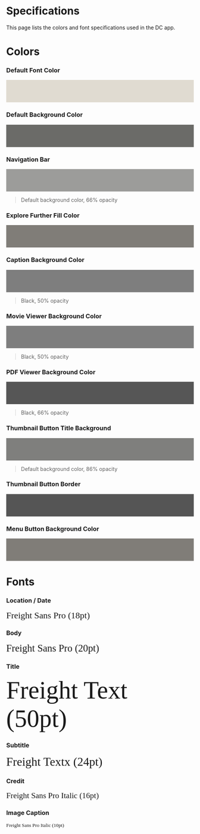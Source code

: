 # Specifications

This page lists the colors and font specifications used in the DC app.
<style>
	@font-face {
	font-family: 'FreightSans Pro';
	font-style: normal;
	font-weight: normal;
	src: url(fonts/FreightSans.otf) format('otf');
	}

	@font-face {
	font-family: 'FreightSansProBook-Italic';
	font-style: normal;
	font-weight: normal;
	src: url(fonts/FreightSansItalic.otf) format('otf');
	}

	@font-face {
	font-family: 'FreightText';
	font-style: normal;
	font-weight: normal;
	src: url(fonts/FreightText-Book.otf) format('otf');
	}

	div.color {
		width: 100%;
		height: 60px;
	}
</style>

# Colors

### Default Font Color
<div class="color" style="background-color: rgb(224, 219, 209);"></div>

### Default Background Color
<div class="color" style="background-color: rgb(107, 107, 104);"></div>

### Navigation Bar
<div class="color" style="background-color: rgba(107, 107, 104, 0.66);"></div>

> Default background color, 66% opacity

### Explore Further Fill Color
<div class="color" style="background-color: rgb(128, 125, 120);"></div>

### Caption Background Color
<div class="color" style="background-color: rgba(0, 0, 0, 0.5);"></div>

> Black, 50% opacity

### Movie Viewer Background Color
<div class="color" style="background-color: rgba(0, 0, 0, 0.5);"></div>

> Black, 50% opacity

### PDF Viewer Background Color
<div class="color" style="background-color: rgba(0, 0, 0, 0.66);"></div>

> Black, 66% opacity

### Thumbnail Button Title Background
<div class="color" style="background-color: rgba(107, 107, 104, 0.86);"></div>

> Default background color, 86% opacity

### Thumbnail Button Border
<div class="color" style="background-color: rgb(85, 85, 85);"></div>

### Menu Button Background Color
<div class="color" style="background-color: rgb(128, 125, 120);"></div>

# Fonts

### Location / Date
<div style="font-family: 'FreightSans Pro'; font-size: 18pt;">Freight Sans Pro (18pt)</div>

### Body
<div style="font-family: 'FreightSans Pro'; font-size: 20pt;">Freight Sans Pro (20pt)</div>

### Title
<div style="font-family: 'FreightText'; font-size: 50pt;">Freight Text (50pt)</div>

### Subtitle
<div style="font-family: 'FreightText'; font-size: 24pt;">Freight Textx (24pt)</div>

### Credit
<div style="font-family: 'FreightSansProBook-Italic'; font-size: 16pt;">Freight Sans Pro Italic (16pt)</div>

### Image Caption
<div style="font-family: 'FreightSansProBook-Italic'; font-size: 10pt;">Freight Sans Pro Italic (10pt)</div>



